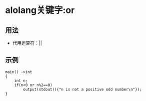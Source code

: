 # alolang关键字:or
## 用法
* 代用运算符：||
## 示例
```
main() ->int
{
    int n;
    if(n<0 or n%2==0)
        output(stdout)({"n is not a positive odd number\n"});
}
```